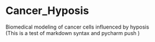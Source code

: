 # Cancer_Hyposis
Biomedical modeling of cancer cells influenced by hyposis  
(This is a test of markdown syntax and pycharm push )

